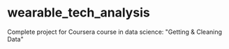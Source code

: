 # wearable_tech_analysis
Complete project for Coursera course in data science: "Getting &amp; Cleaning Data"

